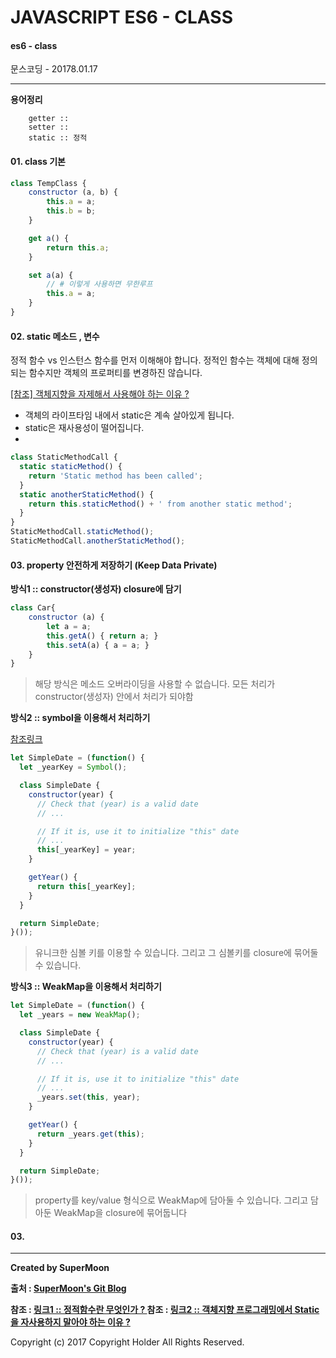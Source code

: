 # JAVASCRIPT ES6 - CLASS

#### es6 - class

<div class="pull-right"> 문스코딩 - 20178.01.17 </div>

---

**용어정리**
```
    getter ::
    setter ::
    static :: 정적
```

#### 01. class 기본

```js
class TempClass {
    constructor (a, b) {
        this.a = a;
        this.b = b;
    }

    get a() {
        return this.a;
    }

    set a(a) {
        // # 이렇게 사용하면 무한루프
        this.a = a;
    }
}

```

#### 02. static 메소드 , 변수

정적 함수 vs 인스턴스 함수를 먼저 이해해야 합니다.
정적인 함수는 객체에 대해 정의되는 함수지만 객체의 프로퍼티를 변경하진 않습니다.

[[참조] 객체지향을 자제해서 사용해야 하는 이유 ?](http://tech.thegajago.com/2016/02/20/%EC%99%9C-%EC%9E%90%EB%B0%94%EC%97%90%EC%84%9C-static%EC%9D%98-%EC%82%AC%EC%9A%A9%EC%9D%84-%EC%A7%80%EC%96%91%ED%95%B4%EC%95%BC-%ED%95%98%EB%8A%94%EA%B0%80/)

- 객체의 라이프타임 내에서 static은 계속 살아있게 됩니다.
- static은 재사용성이 떨어집니다.
-

```js
class StaticMethodCall {
  static staticMethod() {
    return 'Static method has been called';
  }
  static anotherStaticMethod() {
    return this.staticMethod() + ' from another static method';
  }
}
StaticMethodCall.staticMethod();
StaticMethodCall.anotherStaticMethod();
```

#### 03. property 안전하게 저장하기 (Keep Data Private)

**방식1 :: constructor(생성자) closure에 담기**

```js
class Car{
    constructor (a) {
        let a = a;
        this.getA() { return a; }
        this.setA(a) { a = a; }
    }
}
```

> 해당 방식은 메소드 오버라이딩을 사용할 수 없습니다.
> 모든 처리가 constructor(생성자) 안에서 처리가 되야함

**방식2 :: symbol을 이용해서 처리하기**

[참조링크](https://www.sitepoint.com/object-oriented-javascript-deep-dive-es6-classes/)

```js
let SimpleDate = (function() {
  let _yearKey = Symbol();

  class SimpleDate {
    constructor(year) {
      // Check that (year) is a valid date
      // ...

      // If it is, use it to initialize "this" date
      // ...
      this[_yearKey] = year;
    }

    getYear() {
      return this[_yearKey];
    }
  }

  return SimpleDate;
}());
```

> 유니크한 심볼 키를 이용할 수 있습니다.
> 그리고 그 심볼키를 closure에 묶어둘 수 있습니다.

**방식3 :: WeakMap을 이용해서 처리하기**

```js
let SimpleDate = (function() {
  let _years = new WeakMap();

  class SimpleDate {
    constructor(year) {
      // Check that (year) is a valid date
      // ...

      // If it is, use it to initialize "this" date
      // ...
      _years.set(this, year);
    }

    getYear() {
      return _years.get(this);
    }
  }

  return SimpleDate;
}());
```

> property를 key/value 형식으로 WeakMap에 담아둘 수 있습니다.
> 그리고 담아둔 WeakMap을 closure에 묶어둡니다

#### 03.

---

**Created by SuperMoon**

**출처 : [SuperMoon's Git Blog](https://github.com/jm921106)**

**참조 : [ 링크1 :: 정적함수란 무엇인가 ? ](https://ko.khanacademy.org/computing/computer-programming/programming-natural-simulations/programming-vectors/a/static-functions-vs-instance-methods)**
**참조 : [ 링크2 :: 객체지향 프로그래밍에서 Static을 자사용하지 말아야 하는 이유 ?](http://tech.thegajago.com/2016/02/20/%EC%99%9C-%EC%9E%90%EB%B0%94%EC%97%90%EC%84%9C-static%EC%9D%98-%EC%82%AC%EC%9A%A9%EC%9D%84-%EC%A7%80%EC%96%91%ED%95%B4%EC%95%BC-%ED%95%98%EB%8A%94%EA%B0%80/)**

Copyright (c) 2017 Copyright Holder All Rights Reserved.

